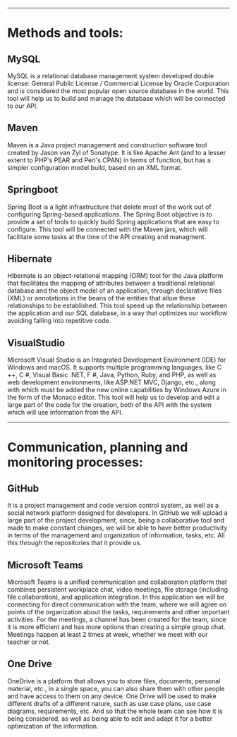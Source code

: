 ***
# Methods and tools:

## MySQL
MySQL is a relational database management system developed double license: General Public License / Commercial License by Oracle Corporation and is considered the most popular open source database in the world.
This tool will help us to build and manage the database which will be connected to our API.

## Maven 
Maven is a Java project management and construction software tool created by Jason van Zyl of Sonatype. It is like Apache Ant (and to a lesser extent to PHP's PEAR and Perl's CPAN) in terms of function, but has a simpler configuration model build, based on an XML format.

## Springboot
Spring Boot is a light infrastructure that delete most of the work out of configuring Spring-based applications. The Spring Boot objactive is to provide a set of tools to quickly build Spring applications that are easy to configure.
This tool will be connected with the Maven jars, which will facilitate some tasks at the time of the API creating and managment.

## Hibernate
Hibernate is an object-relational mapping (ORM) tool for the Java platform that facilitates the mapping of attributes between a traditional relational database and the object model of an application, through declarative files (XML) or annotations in the beans of the entities that allow these relationships to be established.
This tool speed up the relationship between the application and our SQL database, in a way that optimizes our workflow avoiding falling into repetitive code.

## VisualStudio
Microsoft Visual Studio is an Integrated Development Environment (IDE) for Windows and macOS. It supports multiple programming languages, like C ++, C #, Visual Basic .NET, F #, Java, Python, Ruby, and PHP, as well as web development environments, like ASP.NET MVC, Django, etc., along with which must be added the new online capabilities by Windows Azure in the form of the Monaco editor.
This tool will help us to develop and edit a large part of the code for the creation, both of the API with the system which will use information from the API.

***
# Communication, planning and monitoring processes: 

## GitHub
It is a project management and code version control system, as well as a social network platform designed for developers.
In GitHub we will upload a large part of the project development, since, being a collaborative tool and made to make constant changes, we will be able to have better productivity in terms of the management and organization of information, tasks, etc. All this through the repositories that it provide us.

## Microsoft Teams
Microsoft Teams is a unified communication and collaboration platform that combines persistent workplace chat, video meetings, file storage (including file collaboration), and application integration.
In this application we will be connecting for direct communication with the team, where we will agree on points of the organization about the tasks, requirements and other important activities.
For the meetings, a channel has been created for the team, since it is more efficient and has more options than creating a simple group chat. Meetings happen at least 2 times at week, whether we meet with our teacher or not.

## One Drive

OneDrive is a platform that allows you to store files, documents, personal material, etc., in a single space, you can also share them with other people and have access to them on any device.
One Drive will be used to make different drafts of a different nature, such as use case plans, use case diagrams, requirements, etc. And so that the whole team can see how it is being considered, as well as being able to edit and adapt it for a better optimization of the information.

